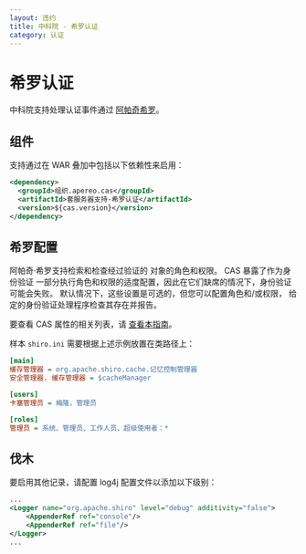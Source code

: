 ```yaml
---
layout: 违约
title: 中科院 - 希罗认证
category: 认证
---
```



# 希罗认证
中科院支持处理认证事件通过 [阿帕奇希罗](http://shiro.apache.org/)。


## 组件

支持通过在 WAR 叠加中包括以下依赖性来启用：

```xml
<dependency>
  <groupId>组织.apereo.cas</groupId>
  <artifactId>套服务器支持-希罗认证</artifactId>
  <version>${cas.version}</version>
</dependency>
```

## 希罗配置

阿帕奇·希罗支持检索和检查经过验证的 对象的角色和权限。 CAS 暴露了作为身份验证 一部分执行角色和权限的适度配置，因此在它们缺席的情况下，身份验证可能会失败。 默认情况下，这些设置是可选的，但您可以配置角色和/或权限， 给定的身份验证处理程序检查其存在并报告。

要查看 CAS 属性的相关列表，请 [查看本指南](../configuration/Configuration-Properties.html#shiro-authentication)。

样本 `shiro.ini` 需要根据上述示例放置在类路径上：

```ini
[main]
缓存管理器 = org.apache.shiro.cache.记忆控制管理器
安全管理器. 缓存管理器 = $cacheManager

[users]
卡塞管理员 = 梅隆，管理员

[roles]
管理员 = 系统、管理员、工作人员、超级使用者：*
```

## 伐木

要启用其他记录，请配置 log4j 配置文件以添加以下级别：

```xml
...
<Logger name="org.apache.shiro" level="debug" additivity="false">
    <AppenderRef ref="console"/>
    <AppenderRef ref="file"/>
</Logger>
...
```
